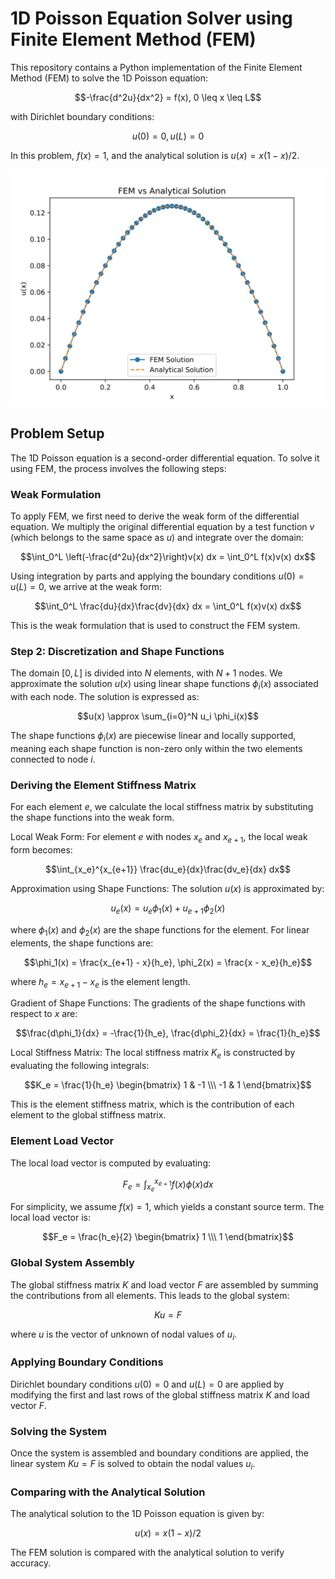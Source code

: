1D Poisson Equation Solver using Finite Element Method (FEM)
============================================================

This repository contains a Python implementation of the Finite Element Method (FEM) to solve the 1D Poisson equation:

$$-\frac{d^2u}{dx^2} = f(x), 0 \leq x \leq L$$

with Dirichlet boundary conditions:

$$u(0) = 0, u(L) = 0$$

In this problem, $f(x) = 1$, and the analytical solution is $u(x) = x(1-x)/2$.

![Poisson Equation Diagram](FEM.svg)

Problem Setup
-------------

The 1D Poisson equation is a second-order differential equation. To solve it using FEM, the process involves the following steps:

### Weak Formulation

To apply FEM, we first need to derive the weak form of the differential equation. We multiply the original differential equation by a test function $v$ (which belongs to the same space as $u$) and integrate over the domain:

$$\int_0^L \left(-\frac{d^2u}{dx^2}\right)v(x) dx = \int_0^L f(x)v(x) dx$$

Using integration by parts and applying the boundary conditions $u(0) = u(L) = 0$, we arrive at the weak form:

$$\int_0^L \frac{du}{dx}\frac{dv}{dx} dx = \int_0^L f(x)v(x) dx$$

This is the weak formulation that is used to construct the FEM system.

### Step 2: Discretization and Shape Functions

The domain $[0, L]$ is divided into $N$ elements, with $N+1$ nodes. We approximate the solution $u(x)$ using linear shape functions $\phi_i(x)$ associated with each node. The solution is expressed as:

$$u(x) \approx \sum_{i=0}^N u_i \phi_i(x)$$

The shape functions $\phi_i(x)$ are piecewise linear and locally supported, meaning each shape function is non-zero only within the two elements connected to node $i$.

### Deriving the Element Stiffness Matrix

For each element $e$, we calculate the local stiffness matrix by substituting the shape functions into the weak form.

Local Weak Form: For element $e$ with nodes $x_e$ and $x_{e+1}$, the local weak form becomes:

$$\int_{x_e}^{x_{e+1}} \frac{du_e}{dx}\frac{dv_e}{dx} dx$$

Approximation using Shape Functions: The solution $u(x)$ is approximated by:

$$u_e(x) = u_e \phi_1(x) + u_{e+1} \phi_2(x)$$

where $\phi_1(x)$ and $\phi_2(x)$ are the shape functions for the element. For linear elements, the shape functions are:

$$\phi_1(x) = \frac{x_{e+1} - x}{h_e}, \phi_2(x) = \frac{x - x_e}{h_e}$$

where $h_e = x_{e+1} - x_e$ is the element length.

Gradient of Shape Functions: The gradients of the shape functions with respect to $x$ are:

$$\frac{d\phi_1}{dx} = -\frac{1}{h_e}, \frac{d\phi_2}{dx} = \frac{1}{h_e}$$

Local Stiffness Matrix: The local stiffness matrix $K_e$ is constructed by evaluating the following integrals:

$$K_e = \frac{1}{h_e} \begin{bmatrix} 1 & -1 \\\ -1 & 1 \end{bmatrix}$$

This is the element stiffness matrix, which is the contribution of each element to the global stiffness matrix.

### Element Load Vector

The local load vector is computed by evaluating:

$$F_e = \int_{x_e}^{x_{e+1}} f(x) \phi(x) dx$$

For simplicity, we assume $f(x) = 1$, which yields a constant source term. The local load vector is:

$$F_e = \frac{h_e}{2} \begin{bmatrix} 1 \\\ 1 \end{bmatrix}$$

### Global System Assembly

The global stiffness matrix $K$ and load vector $F$ are assembled by summing the contributions from all elements. This leads to the global system:

$$Ku = F$$

where $u$ is the vector of unknown of nodal values of $u_i$.
### Applying Boundary Conditions

Dirichlet boundary conditions $u(0) = 0$ and $u(L) = 0$ are applied by modifying the first and last rows of the global stiffness matrix $K$ and load vector $F$.

### Solving the System

Once the system is assembled and boundary conditions are applied, the linear system $Ku = F$ is solved to obtain the nodal values $u_i$.

### Comparing with the Analytical Solution

The analytical solution to the 1D Poisson equation is given by:

$$u(x) = x(1-x)/2$$

The FEM solution is compared with the analytical solution to verify accuracy.